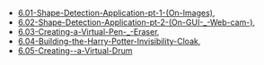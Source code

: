  * [6.01-Shape-Detection-Application-pt-1-(On-Images)](https://paulsudarshan.github.io/opencv-notes/6.-Classical-CV-Applications/6.01-Shape-Detection-Application-pt-1-(On-Images).html),
 * [6.02-Shape-Detection-Application-pt-2-(On-GUI-_-Web-cam-)](https://paulsudarshan.github.io/opencv-notes/6.-Classical-CV-Applications/6.02-Shape-Detection-Application-pt-2-(On-GUI-_-Web-cam-).html),
 * [6.03-Creating-a-Virtual-Pen-_-Eraser](https://paulsudarshan.github.io/opencv-notes/6.-Classical-CV-Applications/6.03-Creating-a-Virtual-Pen-_-Eraser.html),
 * [6.04-Building-the-Harry-Potter-Invisibility-Cloak](https://paulsudarshan.github.io/opencv-notes/6.-Classical-CV-Applications/6.04-Building-the-Harry-Potter-Invisibility-Cloak.html),
 * [6.05-Creating--a-Virtual-Drum](https://paulsudarshan.github.io/opencv-notes/6.-Classical-CV-Applications/6.05-Creating--a-Virtual-Drum.html)